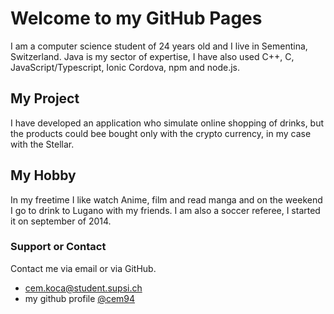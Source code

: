 # Welcome to my GitHub Pages

I am a computer science student of 24 years old and I live in Sementina, Switzerland. Java is my sector of expertise, I have also used C++, C, JavaScript/Typescript, Ionic Cordova, npm and node.js.

## My Project

I have developed an application who simulate online shopping of drinks, but the products could bee bought only with the crypto currency, in my case with the Stellar.

## My Hobby

In my freetime I like watch Anime, film and read manga and on the weekend  I go to drink to Lugano with my friends.
I am also a soccer referee, I started it on september of 2014.

### Support or Contact

Contact me via email or via GitHub.

- cem.koca@student.supsi.ch
- my github profile [@cem94](https://github.com/cem94)